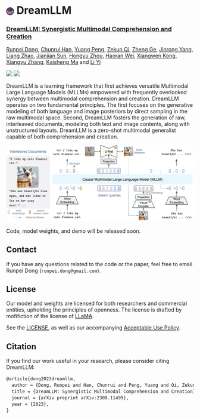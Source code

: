 # <img src="assets/logo.png" style="width: 4.2%" align=center> DreamLLM

<h3><a href="">DreamLLM: Synergistic Multimodal Comprehension and Creation</a></h3>

[Runpei Dong](https://runpeidong.com/), [Chunrui Han](), [Yuang Peng](https://yuangpeng.com/), [Zekun Qi](https://qizekun.github.io/), [Zheng Ge](https://joker316701882.github.io/), [Jinrong Yang](https://yancie-yjr.github.io/), [Liang Zhao](), [Jianjian Sun](https://scholar.google.com/citations?user=MVZrGkYAAAAJ&hl=en), [Hongyu Zhou](https://scholar.google.com/citations?user=i1PB3cEAAAAJ&hl=en), [Haoran Wei](https://scholar.google.com/citations?user=J4naK0MAAAAJ&hl=en), [Xiangwen Kong](), [Xiangyu Zhang](https://scholar.google.com/citations?user=yuB-cfoAAAAJ&hl=en), [Kaisheng Ma](http://group.iiis.tsinghua.edu.cn/~maks/leader.html) and [Li Yi](https://ericyi.github.io)
	
<a href="https://dreamllm.github.io/"><img src="https://img.shields.io/badge/Project-Page-Green"></a>
<a href="https://arxiv.org/abs/2309.11499"><img src="https://img.shields.io/badge/Paper-PDF-orange"></a> 

DreamLLM is a learning framework that first achieves versatile Multimodal Large Language Models (MLLMs) empowered with frequently overlooked synergy between multimodal comprehension and creation. DreamLLM operates on two fundamental principles. The first focuses on the generative modeling of both language and image posteriors by direct sampling in the raw multimodal space. Second, DreamLLM fosters the generation of raw, interleaved documents, modeling both text and image contents, along with unstructured layouts. DreamLLM is a zero-shot multimodal generalist capable of both comprehension and creation.

![](assets/dreamllm.png)

Code, model weights, and demo will be released soon.


## Contact
If you have any questions related to the code or the paper, feel free to email Runpei Dong (`runpei.dong@gmail.com`).

## License
Our model and weights are licensed for both researchers and commercial entities, upholding the principles of openness. The license is drafted by mofifiction of the license of [LLaMA](https://github.com/facebookresearch/llama).

See the [LICENSE](./LICENSE), as well as our accompanying [Acceptable Use Policy](./USE_POLICY.md).

## Citation

If you find our work useful in your research, please consider citing DreamLLM:
```tex
@article{dong2023dreamllm,
  author = {Dong, Runpei and Han, Chunrui and Peng, Yuang and Qi, Zekun and Ge, Zheng and Yang, Jinrong and Zhao, Liang and Sun, Jianjian and Zhou, Hongyu and Wei, Haoran and Kong, Xiangwen and Zhang, Xiangyu and Ma, Kaisheng and Yi, Li},
  title = {DreamLLM: Synergistic Multimodal Comprehension and Creation},
  journal = {arXiv preprint arXiv:2309.11499},
  year = {2023},
}
```
